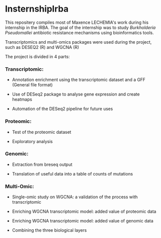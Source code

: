 
# InsternshipIrba
This repositery compiles most of Maxence LECHEMIA's work during his internship in the IRBA.
The goal of the internship was to study _Burkholderia Pseudomallei_ antibiotic resistance mechanisms using bioinformatics tools. 

Transcriptomics and multi-omics packages were used during the project, such as DESEQ2 (R) and WGCNA (R)

The project is divided in 4 parts:



### Transcriptomic:

  - Annotation enrichment using the transcriptomic dataset and a GFF (General file format)
  
  - Use of DESeq2 package to analyse gene expression and create heatmaps
  
  - Automation of the DESeq2 pipeline for future uses




### Proteomic:

  - Test of the proteomic dataset
  
  - Exploratory analysis



  
### Genomic:

  - Extraction from breseq output 
  
  - Translation of useful data into a table of counts of mutations



  
### Multi-Omic:

  - Single-omic study on WGCNA: a validation of the process with transcriptomic
  
  - Enriching WGCNA transcriptomic model: added value of proteomic data
  
  - Enriching WGCNA transcriptomic model: added value of genomic data
  
  - Combining the three biological layers




